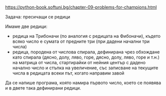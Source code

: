 https://python-book.softuni.bg/chapter-09-problems-for-champions.html

Задача: пресичащи се редици

Имаме две редици:

- редица на Трибоначи (по аналогия с редицата на Фибоначи), където всяко число е сумата от предните три (при дадени начални три числа)
- редица, породена от числова спирала, дефинирана чрез обхождане като спирала (дясно, долу, ляво, горе, дясно, долу, ляво, горе и т.н.) на матрица от числа, стартирайки от нейния център с дадено начално число и стъпка на увеличение, със записване на текущите числа в редицата всеки път, когато направим завой

Да се напише програма, която намира първото число, което се появява и в двете така дефинирани редици.
